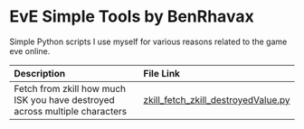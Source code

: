 # EvE Simple Tools by BenRhavax

Simple Python scripts I use myself for various reasons related to the game eve online. 

| Description                                                     | File Link                                                                                                   |
| :-------------------------------------------------------------- | :---------------------------------------------------------------------------------------------------------- |
| Fetch from zkill how much ISK you have destroyed across multiple characters | [zkill_fetch_zkill_destroyedValue.py](https://github.com/BenRhavax/EvE_Simple_Tools/blob/main/zkill_fetch_zkill_destroyedValue.py) |

